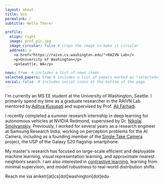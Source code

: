 ```yaml
---
layout: about
title: bio
permalink: /
subtitle: Hello There!

profile:
  align: right
  image: prof_pic.jpg
  image_circular: false # crops the image to make it circular
  address: >
    <a href="https://raivn.cs.washington.edu/">RAIVN Lab</>
    <p>University of Washington</p>
    <p>Seattle, WA</p>

news: true  # includes a list of news items
selected_papers: true # includes a list of papers marked as "selected={true}"
social: false  # includes social icons at the bottom of the page
---
```


I'm currently an MS EE student at the University of Washington, Seattle. I primarily spend my time as a graduate researcher in the RAIVN Lab mentored by [Aditya Kusupati](https://homes.cs.washington.edu/~kusupati/) and supervised by Prof. [Ali Farhadi](https://homes.cs.washington.edu/~ali/).

I recently completed a summer research internship in deep learning for autonomous vehicles at NVIDIA Redmond, supervised by Dr. [Nikolai Smolyanskiy](https://scholar.google.com/citations?user=KxfefwgAAAAJ&hl=en). Previously, I worked for several years as a research engineer at Samsung Research India, working on perception problems for the AI Camera, including as a founding member of the [Single Take Camera](https://www.techradar.com/how-to/how-to-use-single-take-mode-on-samsung-phones) project, the USP of the Galaxy S20 flagship smartphone.

My master's research has focused on large-scale efficient and deployable machine learning, visual representation learning, and approximate nearest neighbors search. I am also interested in [contrastive learning](https://openaccess.thecvf.com/content/CVPR2022/html/Cole_When_Does_Contrastive_Visual_Representation_Learning_Work_CVPR_2022_paper.html), learning from minimal supervison, and model robustness to real-world distribution shifts.

Reach me via aniketr[at]cs[dot]washington[dot]edu